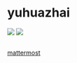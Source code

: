 # yuhuazhai

<a href="https://github.com/yuhuazhai">![](https://shields.io/github/followers/yuhuazhai?label=Follow)</a>
<a href="https://github.com/yuhuazhai?tab=repositories">![](https://shields.io/github/stars/yuhuazhai?affiliations=OWNER%2CCOLLABORATOR)</a>

## 
[mattermost](https://yuhuazhai.cloud.mattermost.com/signup_user_complete/?id=t1gou63ugbna8m384he49z4buo)
